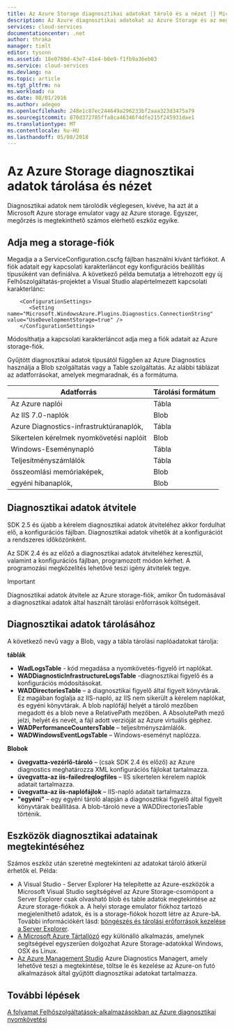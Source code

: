 ```yaml
---
title: Az Azure Storage diagnosztikai adatokat tároló és a nézet |} Microsoft Docs
description: Az Azure diagnosztikai adatokat az Azure Storage és az megtekintése
services: cloud-services
documentationcenter: .net
author: thraka
manager: timlt
editor: tysonn
ms.assetid: 18e0780d-43e7-41e4-b8e9-f1fb9a36eb03
ms.service: cloud-services
ms.devlang: na
ms.topic: article
ms.tgt_pltfrm: na
ms.workload: na
ms.date: 08/01/2016
ms.author: adegeo
ms.openlocfilehash: 248e1c87ec244649a296233bf2aaa323d3475a79
ms.sourcegitcommit: 870d372785ffa8ca46346f4dfe215f245931dae1
ms.translationtype: MT
ms.contentlocale: hu-HU
ms.lasthandoff: 05/08/2018
---
```

# <a name="store-and-view-diagnostic-data-in-azure-storage"></a>Az Azure Storage diagnosztikai adatok tárolása és nézet
Diagnosztikai adatok nem tárolódik véglegesen, kivéve, ha azt át a Microsoft Azure storage emulator vagy az Azure storage. Egyszer, megőrzés is megtekinthető számos elérhető eszköz egyike.

## <a name="specify-a-storage-account"></a>Adja meg a storage-fiók
Megadja a a ServiceConfiguration.cscfg fájlban használni kívánt tárfiókot. A fiók adatait egy kapcsolati karakterláncot egy konfigurációs beállítás típusúként van definiálva. A következő példa bemutatja a létrehozott egy új Felhőszolgáltatás-projektet a Visual Studio alapértelmezett kapcsolati karakterlánc:

```
    <ConfigurationSettings>
       <Setting name="Microsoft.WindowsAzure.Plugins.Diagnostics.ConnectionString" value="UseDevelopmentStorage=true" />
    </ConfigurationSettings>
```

Módosíthatja a kapcsolati karakterláncot adja meg a fiók adatait az Azure storage-fiók.

Gyűjtött diagnosztikai adatok típusától függően az Azure Diagnostics használja a Blob szolgáltatás vagy a Table szolgáltatás. Az alábbi táblázat az adatforrásokat, amelyek megmaradnak, és a formátuma.

| Adatforrás | Tárolási formátum |
| --- | --- |
| Az Azure naplói |Tábla |
| Az IIS 7.0-naplók |Blob |
| Azure Diagnostics-infrastruktúranaplók, |Tábla |
| Sikertelen kérelmek nyomkövetési naplóit |Blob |
| Windows-Eseménynapló |Tábla |
| Teljesítményszámlálók |Tábla |
| összeomlási memóriaképek, |Blob |
| egyéni hibanaplók, |Blob |

## <a name="transfer-diagnostic-data"></a>Diagnosztikai adatok átvitele
SDK 2.5 és újabb a kérelem diagnosztikai adatok átviteléhez akkor fordulhat elő, a konfigurációs fájlban. Diagnosztikai adatok vihetők át a konfigurációt a rendszeres időközönként.

Az SDK 2.4 és az előző a diagnosztikai adatok átviteléhez keresztül, valamint a konfigurációs fájlban, programozott módon kérhet. A programozási megközelítés lehetővé teszi igény átvitelek tegye.

> [!IMPORTANT]
> Diagnosztikai adatok átvitele az Azure storage-fiók, amikor Ön tudomásával a diagnosztikai adatok által használt tárolási erőforrások költségeit.
> 
> 

## <a name="store-diagnostic-data"></a>Diagnosztikai adatok tárolásához
A következő nevű vagy a Blob, vagy a tábla tárolási naplóadatokat tárolja:

**táblák**

* **WadLogsTable** - kód megadása a nyomkövetés-figyelő írt naplókat.
* **WADDiagnosticInfrastructureLogsTable** -diagnosztikai figyelő és a konfigurációs módosításokat.
* **WADDirectoriesTable** – a diagnosztikai figyelő által figyelt könyvtárak.  Ez magában foglalja az IIS-napló, az IIS nem sikerült a kérelem naplókat, és egyéni könyvtárak.  A blob naplófájl helyét a tároló mezőben megadott és a blob neve a RelativePath mezőben.  A AbsolutePath mező jelzi, helyét és nevét, a fájl adott verzióját az Azure virtuális géphez.
* **WADPerformanceCountersTable** – teljesítményszámlálók.
* **WADWindowsEventLogsTable** – Windows-eseményt naplózza.

**Blobok**

* **üvegvatta-vezérlő-tároló** – (csak SDK 2.4 és előző) az Azure diagnostics meghatározza XML konfigurációs fájlokat tartalmazza.
* **üvegvatta-az iis-failedreqlogfiles** – IIS sikertelen kérelem naplók adatait tartalmazza.
* **üvegvatta-az iis-naplófájlok** – IIS-napló adatait tartalmazza.
* **"egyéni"** – egy egyéni tároló alapján a diagnosztikai figyelő által figyelt könyvtárak beállítása.  A blob-tároló neve a WADDirectoriesTable történik.

## <a name="tools-to-view-diagnostic-data"></a>Eszközök diagnosztikai adatainak megtekintéséhez
Számos eszköz után szeretné megtekinteni az adatokat tároló átkerül érhetők el. Példa:

* A Visual Studio - Server Explorer Ha telepítette az Azure-eszközök a Microsoft Visual Studio segítségével az Azure Storage-csomópont a Server Explorer csak olvasható blob és table adatok megtekintése az Azure storage-fiókok a. A helyi storage emulator fiókhoz tartozó megjeleníthető adatok, és is a storage-fiókok hozott létre az Azure-bA. További információkért lásd: [böngészés és tárolási erőforrások kezelése a Server Explorer](../vs-azure-tools-storage-resources-server-explorer-browse-manage.md).
* [A Microsoft Azure Tártallózó](../vs-azure-tools-storage-manage-with-storage-explorer.md) egy különálló alkalmazás, amelynek segítségével egyszerűen dolgozhat Azure Storage-adatokkal Windows, OSX és Linux.
* [Az Azure Management Studio](http://www.cerebrata.com/products/azure-management-studio/introduction) Azure Diagnostics Managert, amely lehetővé teszi a megtekintése, töltse le és kezelése az Azure-on futó alkalmazások által gyűjtött diagnosztikai adatokat tartalmazza.

## <a name="next-steps"></a>További lépések
[A folyamat Felhőszolgáltatások-alkalmazásokban az Azure diagnosztikai nyomkövetési](../cloud-services/cloud-services-dotnet-diagnostics-trace-flow.md)

